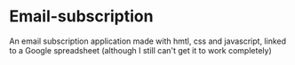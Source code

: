 # Email-subscription
An email subscription application made with hmtl, css and javascript, linked to a Google spreadsheet (although I still can't get it to work completely)
